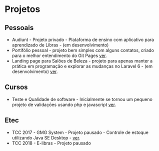 # Projetos

## Pessoais
- Audiunt - Projeto privado - Plataforma de ensino com aplicativo para aprendizado de Libras - (em desenvolvimento)
- Portifólio pessoal - projeto bem simples com alguns contatos, criado para o melhor entendimento do Git Pages <a href="https://github.com/Guibs1/Guibs1.github.io">ver</a>.
- Landing page para Salōes de Beleza - projeto para apenas manter a prática em programação e explorar as mudanças no Laravel 6 - (em desenvolvimento) <a href="https://github.com/Guibs1/LP_Salon">ver</a>.

## Cursos
- Teste e Qualidade de software - Inicialmente se tornou um pequeno projeto de validaçōes usando php e javascript <a href="https://github.com/Guibs1/Testes-QualidadedeSoftware">ver</a>.

## Etec
- TCC 2017 - GMG System - Projeto pausado - Controle de estoque utilizando Java SE Desktop - <a href="https://github.com/Guibs1/TCC-Etec-2017/">ver</a>.
- TCC 2018 - E-libras - Projeto pausado
